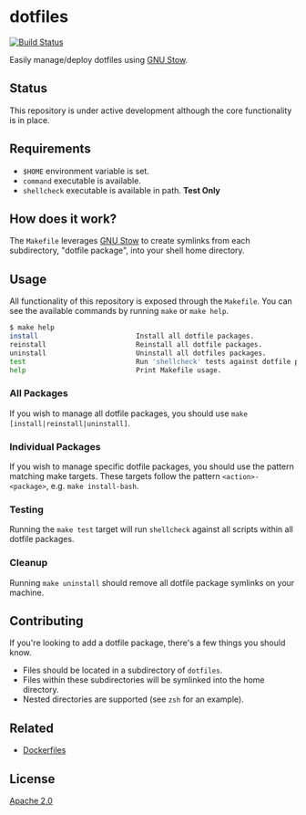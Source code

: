 # dotfiles

[![Build Status](https://travis-ci.org/ahawker/dotfiles.svg?branch=master)](https://travis-ci.org/ahawker/dotfiles)

Easily manage/deploy dotfiles using [GNU Stow](https://www.gnu.org/software/stow/).

## Status

This repository is under active development although the core functionality is in place.

## Requirements

* `$HOME` environment variable is set.
* `command` executable is available.
* `shellcheck` executable is available in path. **Test Only**

## How does it work?

The `Makefile` leverages [GNU Stow](https://www.gnu.org/software/stow/) to create symlinks from each subdirectory, "dotfile package", into your shell home directory.

## Usage

All functionality of this repository is exposed through the `Makefile`. You can see the available commands by running `make` or `make help`.

```bash
$ make help
install                        Install all dotfile packages.
reinstall                      Reinstall all dotfile packages.
uninstall                      Uninstall all dotfiles packages.
test                           Run 'shellcheck' tests against dotfile packages.
help                           Print Makefile usage.
```

### All Packages

If you wish to manage all dotfile packages, you should use `make [install|reinstall|uninstall]`.

### Individual Packages

If you wish to manage specific dotfile packages, you should use the pattern matching make targets. These
targets follow the pattern `<action>-<package>`, e.g. `make install-bash`.

### Testing

Running the `make test` target will run `shellcheck` against all scripts within all dotfile packages.

### Cleanup

Running `make uninstall` should remove all dotfile package symlinks on your machine.

## Contributing

If you're looking to add a dotfile package, there's a few things you should know.

* Files should be located in a subdirectory of `dotfiles`.
* Files within these subdirectories will be symlinked into the home directory.
* Nested directories are supported (see `zsh` for an example).

## Related

* [Dockerfiles](https://github.com/ahawker/dockerfiles)

## License

[Apache 2.0](LICENSE)
